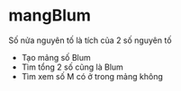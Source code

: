 # mangBlum
 Số nửa nguyên tố là tích của 2 số nguyên tố  
 - Tạo mảng số Blum  
 - Tìm tổng 2 số cũng là Blum  
 - Tìm xem số M có ở trong mảng không
